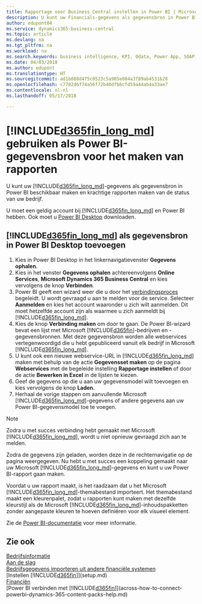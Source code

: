 ```yaml
---
title: Rapportage voor Business Central instellen in Power BI | Microsoft Docs
description: U kunt uw Financials-gegevens als gegevensbron in Power BI beschikbaar maken en krachtige rapporten maken van de status van uw bedrijf.
author: edupont04
ms.service: dynamics365-business-central
ms.topic: article
ms.devlang: na
ms.tgt_pltfrm: na
ms.workload: na
ms.search.keywords: business intelligence, KPI, Odata, Power App, SOAP, analysis
ms.date: 04/03/2018
ms.author: edupont
ms.translationtype: HT
ms.sourcegitcommit: ad1b888d475c0523c5a905e804a3f89ab4531b28
ms.openlocfilehash: c7782d6f74a56f72b40dfb6cfd59a44ab4a33ae7
ms.contentlocale: nl-nl
ms.lasthandoff: 05/17/2018

---
```

# <a name="using-included365finlongmdincludesd365finlongmdmd-as-power-bi-data-source-for-building-reports"></a>[!INCLUDE[d365fin_long_md](includes/d365fin_long_md.md)] gebruiken als Power BI-gegevensbron voor het maken van rapporten
U kunt uw [!INCLUDE[d365fin_long_md](includes/d365fin_long_md.md)]-gegevens als gegevensbron in Power BI beschikbaar maken en krachtige rapporten maken van de status van uw bedrijf.  

U moet een geldig account bij [!INCLUDE[d365fin_long_md](includes/d365fin_long_md.md)] en Power BI hebben. Ook moet u [Power BI Desktop](https://powerbi.microsoft.com/en-us/desktop/) downloaden.  

## <a name="to-add-included365finlongmdincludesd365finlongmdmd-as-a-data-source-in-power-bi-desktop"></a>[!INCLUDE[d365fin_long_md](includes/d365fin_long_md.md)] als gegevensbron in Power BI Desktop toevoegen
1. Kies in Power BI Desktop in het linkernavigatievenster **Gegevens ophalen**.
2. Kies in het venster **Gegevens ophalen** achtereenvolgens **Online Services**, **Microsoft Dynamics 365 Business Central** en kies vervolgens de knop **Verbinden**.
3. Power BI geeft een wizard weer die u door het [verbindingsproces](across-how-to-connect-powerbi-dynamics-365-content-packs-help.md) begeleidt. U wordt gevraagd u aan te melden voor de service. Selecteer **Aanmelden** en kies het account waaronder u zich wilt aanmelden. Dit moet hetzelfde account zijn als waarmee u zich aanmeldt bij [!INCLUDE[d365fin_long_md](includes/d365fin_long_md.md)].
4. Kies de knop **Verbinding maken** om door te gaan. De Power BI-wizard bevat een lijst met Microsoft [!INCLUDE[d365fin](includes/d365fin_md.md)]-bedrijven en -gegevensbronnen. Met deze gegevensbron worden alle webservices vertegenwoordigd die u hebt gepubliceerd vanuit elk bedrijf in Microsoft [!INCLUDE[d365fin_long_md](includes/d365fin_long_md.md)].
5. U kunt ook een nieuwe webservice-URL in [!INCLUDE[d365fin_long_md](includes/d365fin_long_md.md)] maken met behulp van de actie **Gegevensset maken** op de pagina **Webservices** met de begeleide instelling **Rapportage instellen** of door de actie **Bewerken in Excel** in de lijsten te kiezen.
6. Geef de gegevens op die u aan uw gegevensmodel wilt toevoegen en kies vervolgens de knop **Laden**.
7. Herhaal de vorige stappen om aanvullende Microsoft [!INCLUDE[d365fin_long_md](includes/d365fin_long_md.md)]-gegevens of andere gegevens aan uw Power BI-gegevensmodel toe te voegen.

> [!NOTE]  
> Zodra u met succes verbinding hebt gemaakt met Microsoft [!INCLUDE[d365fin_long_md](includes/d365fin_long_md.md)], wordt u niet opnieuw gevraagd zich aan te melden.

Zodra de gegevens zijn geladen, worden deze in de rechternavigatie op de pagina weergegeven. Nu hebt u met succes een koppeling gemaakt naar uw Microsoft [!INCLUDE[d365fin_long_md](includes/d365fin_long_md.md)]-gegevens en kunt u uw Power BI-rapport gaan maken. 

Voordat u uw rapport maakt, is het raadzaam dat u het Microsoft [!INCLUDE[d365fin_long_md](includes/d365fin_long_md.md)]-themabestand importeert.  Het themabestand maakt een kleurenpalet, zodat u rapporten kunt maken met dezelfde kleurstijl als de Microsoft [!INCLUDE[d365fin_long_md](includes/d365fin_long_md.md)]-inhoudspakketten zonder aangepaste kleuren te hoeven definiëren voor elk visueel element.

Zie de [Power BI-documentatie](https://powerbi.microsoft.com/documentation/powerbi-landing-page/) voor meer informatie.

## <a name="see-also"></a>Zie ook
[Bedrijfsinformatie](bi.md)  
[Aan de slag](product-get-started.md)  
[Bedrijfsgegevens importeren uit andere financiële systemen](across-import-data-configuration-packages.md)  
[Instellen [!INCLUDE[d365fin](includes/d365fin_md.md)]](setup.md)   
[Financiën](finance.md)  
[Power BI verbinden met [!INCLUDE[d365fin](includes/d365fin_md.md)]](across-how-to-connect-powerbi-dynamics-365-content-packs-help.md)  

